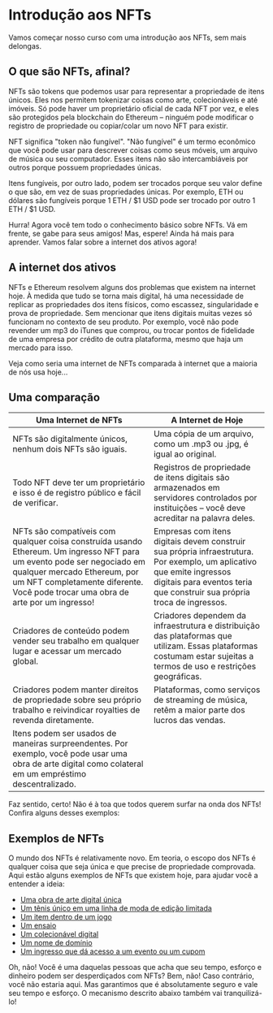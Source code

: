 # Introdução aos NFTs

Vamos começar nosso curso com uma introdução aos NFTs, sem mais delongas.

## O que são NFTs, afinal?

NFTs são tokens que podemos usar para representar a propriedade de itens únicos. Eles nos permitem tokenizar coisas como arte, colecionáveis e até imóveis. Só pode haver um proprietário oficial de cada NFT por vez, e eles são protegidos pela blockchain do Ethereum – ninguém pode modificar o registro de propriedade ou copiar/colar um novo NFT para existir.

NFT significa "token não fungível". "Não fungível" é um termo econômico que você pode usar para descrever coisas como seus móveis, um arquivo de música ou seu computador. Esses itens não são intercambiáveis por outros porque possuem propriedades únicas.

Itens fungíveis, por outro lado, podem ser trocados porque seu valor define o que são, em vez de suas propriedades únicas. Por exemplo, ETH ou dólares são fungíveis porque 1 ETH / $1 USD pode ser trocado por outro 1 ETH / $1 USD.

Hurra! Agora você tem todo o conhecimento básico sobre NFTs. Vá em frente, se gabe para seus amigos! Mas, espere! Ainda há mais para aprender. Vamos falar sobre a internet dos ativos agora!

## A internet dos ativos

NFTs e Ethereum resolvem alguns dos problemas que existem na internet hoje. À medida que tudo se torna mais digital, há uma necessidade de replicar as propriedades dos itens físicos, como escassez, singularidade e prova de propriedade. Sem mencionar que itens digitais muitas vezes só funcionam no contexto de seu produto. Por exemplo, você não pode revender um mp3 do iTunes que comprou, ou trocar pontos de fidelidade de uma empresa por crédito de outra plataforma, mesmo que haja um mercado para isso.

Veja como seria uma internet de NFTs comparada à internet que a maioria de nós usa hoje...

## Uma comparação

| Uma Internet de NFTs | A Internet de Hoje |
| --- | --- |
| NFTs são digitalmente únicos, nenhum dois NFTs são iguais. | Uma cópia de um arquivo, como um .mp3 ou .jpg, é igual ao original. |
| Todo NFT deve ter um proprietário e isso é de registro público e fácil de verificar. | Registros de propriedade de itens digitais são armazenados em servidores controlados por instituições – você deve acreditar na palavra deles. |
| NFTs são compatíveis com qualquer coisa construída usando Ethereum. Um ingresso NFT para um evento pode ser negociado em qualquer mercado Ethereum, por um NFT completamente diferente. Você pode trocar uma obra de arte por um ingresso! | Empresas com itens digitais devem construir sua própria infraestrutura. Por exemplo, um aplicativo que emite ingressos digitais para eventos teria que construir sua própria troca de ingressos. |
| Criadores de conteúdo podem vender seu trabalho em qualquer lugar e acessar um mercado global. | Criadores dependem da infraestrutura e distribuição das plataformas que utilizam. Essas plataformas costumam estar sujeitas a termos de uso e restrições geográficas. |
| Criadores podem manter direitos de propriedade sobre seu próprio trabalho e reivindicar royalties de revenda diretamente. | Plataformas, como serviços de streaming de música, retêm a maior parte dos lucros das vendas. |
| Itens podem ser usados de maneiras surpreendentes. Por exemplo, você pode usar uma obra de arte digital como colateral em um empréstimo descentralizado. |  |

Faz sentido, certo! Não é à toa que todos querem surfar na onda dos NFTs! Confira alguns desses exemplos:

## Exemplos de NFTs

O mundo dos NFTs é relativamente novo. Em teoria, o escopo dos NFTs é qualquer coisa que seja única e que precise de propriedade comprovada. Aqui estão alguns exemplos de NFTs que existem hoje, para ajudar você a entender a ideia:

- [Uma obra de arte digital única](https://foundation.app/artworks)
- [Um tênis único em uma linha de moda de edição limitada](https://www.metagrail.co/auctions/91cf83fb-3477-4155-aae8-6dcb9b853397)
- [Um item dentro de um jogo](https://market.decentraland.org/)
- [Um ensaio](https://zora.co/0x517bab7661C315C63C6465EEd1b4248e6f7FE183/145)
- [Um colecionável digital](https://www.larvalabs.com/cryptopunks/details/1)
- [Um nome de domínio](https://app.ens.domains/name/ethereum.eth)
- [Um ingresso que dá acesso a um evento ou um cupom](https://www.yellowheart.io/)

Oh, não! Você é uma daquelas pessoas que acha que seu tempo, esforço e dinheiro podem ser desperdiçados com NFTs? Bem, não! Caso contrário, você não estaria aqui. Mas garantimos que é absolutamente seguro e vale seu tempo e esforço. O mecanismo descrito abaixo também vai tranquilizá-lo!
